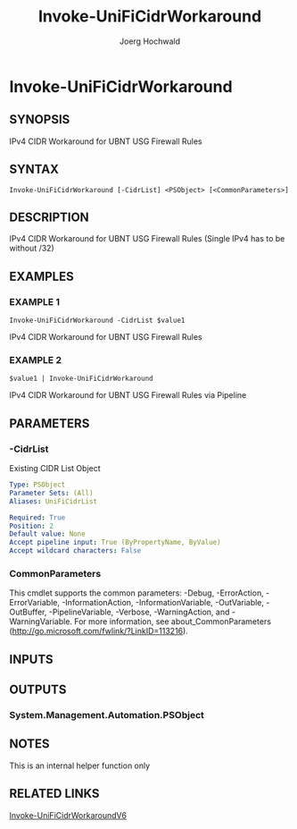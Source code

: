 ﻿---
author: Joerg Hochwald
category: UNIFITOOLING
external help file: UniFiTooling-help.xml
layout: post
Module Name: UniFiTooling
online version: https://github.com/jhochwald/UniFiTooling/docs/Invoke-UniFiCidrWorkaround.md
schema: 2.0.0
tags: OnlineHelp PowerShell
timestamp: 2019-01-12
title: Invoke-UniFiCidrWorkaround
---

# Invoke-UniFiCidrWorkaround

## SYNOPSIS
IPv4 CIDR Workaround for UBNT USG Firewall Rules

## SYNTAX

```
Invoke-UniFiCidrWorkaround [-CidrList] <PSObject> [<CommonParameters>]
```

## DESCRIPTION
IPv4 CIDR Workaround for UBNT USG Firewall Rules (Single IPv4 has to be without /32)

## EXAMPLES

### EXAMPLE 1
```
Invoke-UniFiCidrWorkaround -CidrList $value1
```

IPv4 CIDR Workaround for UBNT USG Firewall Rules

### EXAMPLE 2
```
$value1 | Invoke-UniFiCidrWorkaround
```

IPv4 CIDR Workaround for UBNT USG Firewall Rules via Pipeline

## PARAMETERS

### -CidrList
Existing CIDR List Object

```yaml
Type: PSObject
Parameter Sets: (All)
Aliases: UniFiCidrList

Required: True
Position: 2
Default value: None
Accept pipeline input: True (ByPropertyName, ByValue)
Accept wildcard characters: False
```

### CommonParameters
This cmdlet supports the common parameters: -Debug, -ErrorAction, -ErrorVariable, -InformationAction, -InformationVariable, -OutVariable, -OutBuffer, -PipelineVariable, -Verbose, -WarningAction, and -WarningVariable.
For more information, see about_CommonParameters (http://go.microsoft.com/fwlink/?LinkID=113216).

## INPUTS

## OUTPUTS

### System.Management.Automation.PSObject
## NOTES
This is an internal helper function only

## RELATED LINKS

[Invoke-UniFiCidrWorkaroundV6]()

